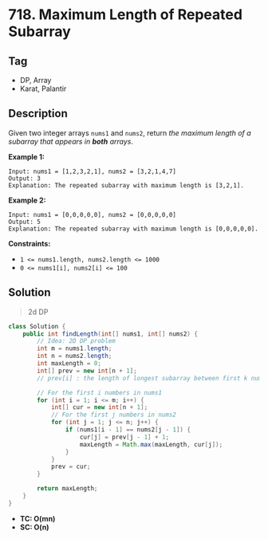 # 718. Maximum Length of Repeated Subarray

## Tag

- DP, Array
- Karat, Palantir

## Description

Given two integer arrays `nums1` and `nums2`, return *the maximum length of a subarray that appears in **both** arrays*.

 

**Example 1:**

```
Input: nums1 = [1,2,3,2,1], nums2 = [3,2,1,4,7]
Output: 3
Explanation: The repeated subarray with maximum length is [3,2,1].
```

**Example 2:**

```
Input: nums1 = [0,0,0,0,0], nums2 = [0,0,0,0,0]
Output: 5
Explanation: The repeated subarray with maximum length is [0,0,0,0,0].
```

 

**Constraints:**

- `1 <= nums1.length, nums2.length <= 1000`
- `0 <= nums1[i], nums2[i] <= 100`



## Solution

> 2d DP

```java
class Solution {
    public int findLength(int[] nums1, int[] nums2) {
        // Idea: 2D DP problem
        int m = nums1.length;
        int n = nums2.length;
        int maxLength = 0;
        int[] prev = new int[n + 1]; 
        // prev[i] : the length of longest subarray between first k nums in nums1 and first i nums in nums2

        // For the first i numbers in nums1
        for (int i = 1; i <= m; i++) {
            int[] cur = new int[n + 1];
            // For the first j numbers in nums2
            for (int j = 1; j <= n; j++) {
                if (nums1[i - 1] == nums2[j - 1]) {
                    cur[j] = prev[j - 1] + 1;
                    maxLength = Math.max(maxLength, cur[j]);
                }
            }
            prev = cur;
        }

        return maxLength;
    }
}
```



- **TC: O(mn)**
- **SC: O(n)**